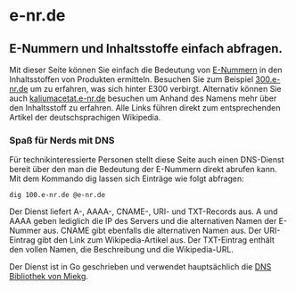 # e-nr.de
## E-Nummern und Inhaltsstoffe einfach abfragen.

Mit dieser Seite können Sie einfach die Bedeutung von <a
    href="https://de.wikipedia.org/wiki/Lebensmittelzusatzstoff" target="_blank">E-Nummern</a> in den
Inhaltsstoffen von Produkten ermitteln.
Besuchen Sie zum Beispiel [300.e-nr.de](https://300.e-nr.de) um zu erfahren, was
sich
hinter E300 verbirgt. Alternativ können Sie auch [kaliumacetat.e-nr.de](https://kaliumacetat.e-nr.de)
besuchen um Anhand des Namens mehr über den Inhaltsstoff zu erfahren.
Alle Links führen direkt zum entsprechenden Artikel der deutschsprachigen Wikipedia.

### Spaß für Nerds mit DNS
Für technikinteressierte Personen stellt diese Seite auch einen DNS-Dienst bereit über den man die Bedeutung
der E-Nummern direkt abrufen kann. Mit dem Kommando dig lassen sich Einträge wie folgt abfragen:

    dig 100.e-nr.de @e-nr.de

Der Dienst liefert A-, AAAA-, CNAME-, URI- und TXT-Records aus. A und AAAA geben lediglich die IP des
Servers und die alternativen Namen der E-Nummer aus. CNAME gibt ebenfalls die alternativen Namen aus. Der
URI-Eintrag gibt den Link zum Wikipedia-Artikel aus. Der TXT-Eintrag enthält den vollen Namen, die
Beschreibung und die Wikipedia-URL.

Der Dienst ist in Go geschrieben und verwendet hauptsächlich die [DNS Bibliothek von Miekg](https://github.com/miekg/dns).